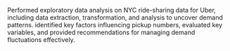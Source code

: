 Performed exploratory data analysis on NYC ride-sharing data for Uber, including data extraction, transformation, and analysis to uncover demand patterns. 
identified key factors influencing pickup numbers, evaluated key variables, and provided recommendations for managing demand fluctuations effectively.
